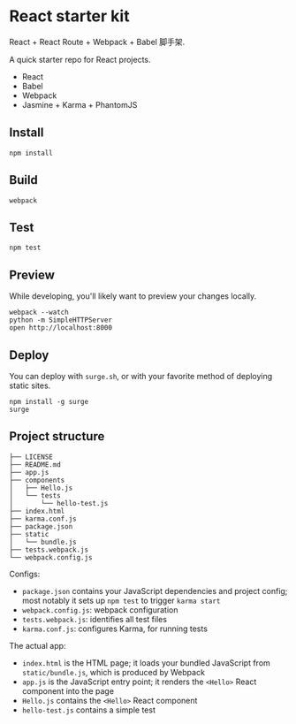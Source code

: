 
# React starter kit

React + React Route + Webpack + Babel 脚手架.

A quick starter repo for React projects.

- React
- Babel
- Webpack
- Jasmine + Karma + PhantomJS

## Install

```
npm install
```

## Build

```
webpack
```

## Test

```
npm test
```

## Preview

While developing, you'll likely want to preview your changes locally.

```
webpack --watch
python -m SimpleHTTPServer
open http://localhost:8000
```

## Deploy

You can deploy with `surge.sh`, or with your favorite method of deploying static sites.

```
npm install -g surge
surge
```

## Project structure

```
├── LICENSE
├── README.md
├── app.js
├── components
│   ├── Hello.js
│   └── tests
│       └── hello-test.js
├── index.html
├── karma.conf.js
├── package.json
├── static
│   └── bundle.js
├── tests.webpack.js
└── webpack.config.js
```

Configs:

- `package.json` contains your JavaScript dependencies and project config; most notably it sets up `npm test` to trigger `karma start`
- `webpack.config.js`: webpack configuration
- `tests.webpack.js`: identifies all test files
- `karma.conf.js`: configures Karma, for running tests

The actual app:

- `index.html` is the HTML page; it loads your bundled JavaScript from `static/bundle.js`, which is produced by Webpack
- `app.js` is the JavaScript entry point; it renders the `<Hello>` React component into the page
- `Hello.js` contains the `<Hello>` React component
- `hello-test.js` contains a simple test
